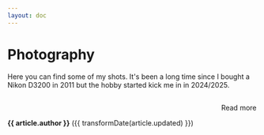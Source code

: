 ```yaml
---
layout: doc
---
```


# Photography

Here you can find some of my shots. It's been a long time since I bought a Nikon D3200 in 2011 but the hobby started kick me in in 2024/2025.

<div v-for="article in photography" :key="article.path">
  <h2><a :href="`${constants.baseUrl}${article.path}`" v-html="article.titleHtml"></a></h2>
  <div v-html="article.excerptHtml"></div>
  <p style="text-align: right"><a :href="`${constants.baseUrl}${article.path}`">Read more</a></p>
  <strong>{{ article.author }}</strong> ({{ transformDate(article.updated) }})
</div>

<script setup>
import data from '../../data.json'
import constants from '../../.vitepress/constants.js'

// sort photography
const photography = (data['photography'] || []).sort(
  (a, b) => new Date(b.updated) - new Date(a.updated)
)

const transformDate = (date) =>
  new Date(date).toLocaleDateString('en-US', {
    year: 'numeric',
    month: 'long',
    day: 'numeric'
  })
</script>
